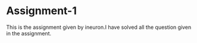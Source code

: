 # Assignment-1
This is the assignment given by ineuron.I have solved all the question given in the assignment.
